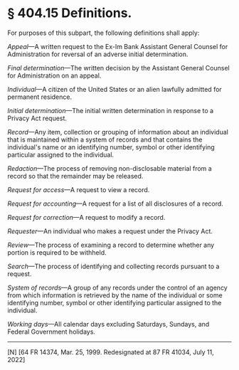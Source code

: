 # § 404.15   Definitions.

For purposes of this subpart, the following definitions shall apply:


*Appeal*—A written request to the Ex-Im Bank Assistant General Counsel for Administration for reversal of an adverse initial determination.


*Final determination*—The written decision by the Assistant General Counsel for Administration on an appeal.


*Individual*—A citizen of the United States or an alien lawfully admitted for permanent residence.


*Initial determination*—The initial written determination in response to a Privacy Act request.


*Record*—Any item, collection or grouping of information about an individual that is maintained within a system of records and that contains the individual's name or an identifying number, symbol or other identifying particular assigned to the individual.


*Redaction*—The process of removing non-disclosable material from a record so that the remainder may be released.


*Request for access*—A request to view a record.


*Request for accounting*—A request for a list of all disclosures of a record.


*Request for correction*—A request to modify a record.


*Requester*—An individual who makes a request under the Privacy Act.


*Review*—The process of examining a record to determine whether any portion is required to be withheld.


*Search*—The process of identifying and collecting records pursuant to a request.


*System of records*—A group of any records under the control of an agency from which information is retrieved by the name of the individual or some identifying number, symbol or other identifying particular assigned to the individual.


*Working days*—All calendar days excluding Saturdays, Sundays, and Federal Government holidays.



---

[N] [64 FR 14374, Mar. 25, 1999. Redesignated at 87 FR 41034, July 11, 2022]




